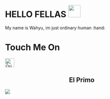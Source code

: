 
<h1> HELLO FELLAS <img src="https://c.tenor.com/yWSRmymbuBkAAAAM/waving-hi.gif" width="40px"> </h1>
My name is Wahyu, im just ordinary human :hand:
<h1>Touch Me On</h1>
<a href="instagram.com/wahyusinggihw"><img alt="Qries" src="http://assets.stickpng.com/images/580b57fcd9996e24bc43c521.png" width="30" height="30"></a>
<h2 align="center">El Primo</h2>
<img src="https://www.gifcen.com/wp-content/uploads/2021/04/brawl-stars-gif-2.gif" align="center">
